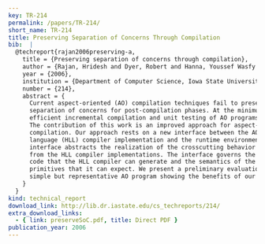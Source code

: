 ```yaml
---
key: TR-214
permalink: /papers/TR-214/
short_name: TR-214
title: Preserving Separation of Concerns Through Compilation
bib:  |
  @techreport{rajan2006preserving-a,
    title = {Preserving separation of concerns through compilation},
    author = {Rajan, Hridesh and Dyer, Robert and Hanna, Youssef Wasfy and Narayanappa, Harish},
    year = {2006},
    institution = {Department of Computer Science, Iowa State University},
    number = {214},
    abstract = {
      Current aspect-oriented (AO) compilation techniques fail to preserve the
      separation of concerns for post-compilation phases. At the minimum, it makes
      efficient incremental compilation and unit testing of AO programs challenging.
      The contribution of this work is an improved approach for aspect-oriented
      compilation. Our approach rests on a new interface between the AO high-level
      language (HLL) compiler implementation and the runtime environment. Our
      interface abstracts the realization of the crosscutting behavior at run-time
      from the HLL compiler implementations. The interface governs the intermediate
      code that the HLL compiler can generate and the semantics of the crosscutting
      primitives that it can expect. We present a preliminary evaluation using a
      simple but representative AO program showing the benefits of our approach.
    }
  }
kind: technical_report
download_link: http://lib.dr.iastate.edu/cs_techreports/214/
extra_download_links:
  - { link: preserveSoC.pdf, title: Direct PDF }
publication_year: 2006
---
```

